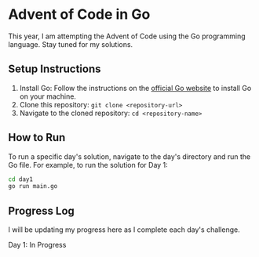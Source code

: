 # Advent of Code in Go

This year, I am attempting the Advent of Code using the Go programming language. Stay tuned for my solutions.

## Setup Instructions

1. Install Go: Follow the instructions on the [official Go website](https://golang.org/doc/install) to install Go on your machine.
2. Clone this repository: `git clone <repository-url>`
3. Navigate to the cloned repository: `cd <repository-name>`

## How to Run

To run a specific day's solution, navigate to the day's directory and run the Go file. For example, to run the solution for Day 1:

```bash
cd day1
go run main.go
```

## Progress Log

I will be updating my progress here as I complete each day's challenge.

Day 1: In Progress